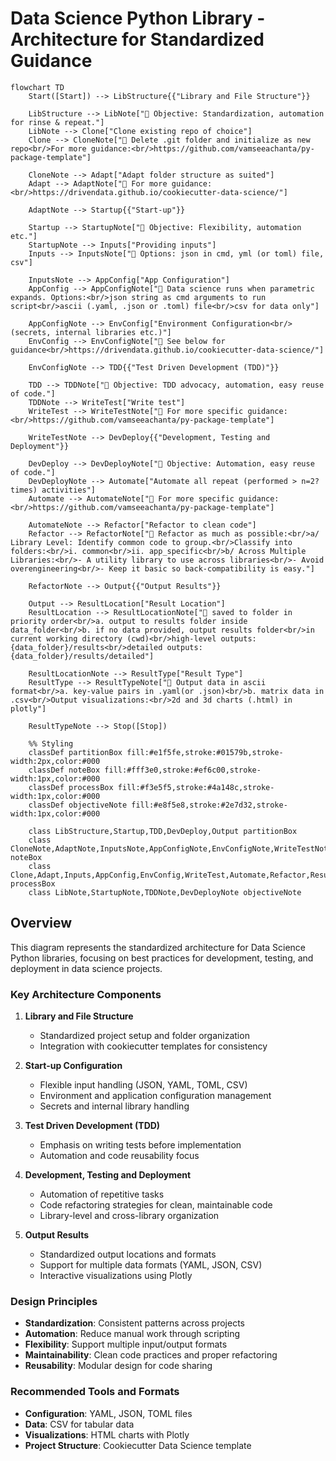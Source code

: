 # Data Science Python Library - Architecture for Standardized Guidance

```mermaid
flowchart TD
    Start([Start]) --> LibStructure{{"Library and File Structure"}}
    
    LibStructure --> LibNote["📝 Objective: Standardization, automation for rinse & repeat."]
    LibNote --> Clone["Clone existing repo of choice"]
    Clone --> CloneNote["📝 Delete .git folder and initialize as new repo<br/>For more guidance:<br/>https://github.com/vamseeachanta/py-package-template"]
    
    CloneNote --> Adapt["Adapt folder structure as suited"]
    Adapt --> AdaptNote["📝 For more guidance:<br/>https://drivendata.github.io/cookiecutter-data-science/"]
    
    AdaptNote --> Startup{{"Start-up"}}
    
    Startup --> StartupNote["📝 Objective: Flexibility, automation etc."]
    StartupNote --> Inputs["Providing inputs"]
    Inputs --> InputsNote["📝 Options: json in cmd, yml (or toml) file, csv"]
    
    InputsNote --> AppConfig["App Configuration"]
    AppConfig --> AppConfigNote["📝 Data science runs when parametric expands. Options:<br/>json string as cmd arguments to run script<br/>ascii (.yaml, .json or .toml) file<br/>csv for data only"]
    
    AppConfigNote --> EnvConfig["Environment Configuration<br/>(secrets, internal libraries etc.)"]
    EnvConfig --> EnvConfigNote["📝 See below for guidance<br/>https://drivendata.github.io/cookiecutter-data-science/"]
    
    EnvConfigNote --> TDD{{"Test Driven Development (TDD)"}}
    
    TDD --> TDDNote["📝 Objective: TDD advocacy, automation, easy reuse of code."]
    TDDNote --> WriteTest["Write test"]
    WriteTest --> WriteTestNote["📝 For more specific guidance:<br/>https://github.com/vamseeachanta/py-package-template"]
    
    WriteTestNote --> DevDeploy{{"Development, Testing and Deployment"}}
    
    DevDeploy --> DevDeployNote["📝 Objective: Automation, easy reuse of code."]
    DevDeployNote --> Automate["Automate all repeat (performed > n=2? times) activities"]
    Automate --> AutomateNote["📝 For more specific guidance:<br/>https://github.com/vamseeachanta/py-package-template"]
    
    AutomateNote --> Refactor["Refactor to clean code"]
    Refactor --> RefactorNote["📝 Refactor as much as possible:<br/>a/ Library Level: Identify common code to group.<br/>Classify into folders:<br/>i. common<br/>ii. app_specific<br/>b/ Across Multiple Libraries:<br/>- A utility library to use across libraries<br/>- Avoid overengineering<br/>- Keep it basic so back-compatibility is easy."]
    
    RefactorNote --> Output{{"Output Results"}}
    
    Output --> ResultLocation["Result Location"]
    ResultLocation --> ResultLocationNote["📝 saved to folder in priority order<br/>a. output to results folder inside data_folder<br/>b. if no data provided, output results folder<br/>in current working directory (cwd)<br/>high-level outputs: {data_folder}/results<br/>detailed outputs: {data_folder}/results/detailed"]
    
    ResultLocationNote --> ResultType["Result Type"]
    ResultType --> ResultTypeNote["📝 Output data in ascii format<br/>a. key-value pairs in .yaml(or .json)<br/>b. matrix data in .csv<br/>Output visualizations:<br/>2d and 3d charts (.html) in plotly"]
    
    ResultTypeNote --> Stop([Stop])
    
    %% Styling
    classDef partitionBox fill:#e1f5fe,stroke:#01579b,stroke-width:2px,color:#000
    classDef noteBox fill:#fff3e0,stroke:#ef6c00,stroke-width:1px,color:#000
    classDef processBox fill:#f3e5f5,stroke:#4a148c,stroke-width:1px,color:#000
    classDef objectiveNote fill:#e8f5e8,stroke:#2e7d32,stroke-width:1px,color:#000
    
    class LibStructure,Startup,TDD,DevDeploy,Output partitionBox
    class CloneNote,AdaptNote,InputsNote,AppConfigNote,EnvConfigNote,WriteTestNote,AutomateNote,RefactorNote,ResultLocationNote,ResultTypeNote noteBox
    class Clone,Adapt,Inputs,AppConfig,EnvConfig,WriteTest,Automate,Refactor,ResultLocation,ResultType processBox
    class LibNote,StartupNote,TDDNote,DevDeployNote objectiveNote
```

## Overview

This diagram represents the standardized architecture for Data Science Python libraries, focusing on best practices for development, testing, and deployment in data science projects.

### Key Architecture Components

1. **Library and File Structure**
   - Standardized project setup and folder organization
   - Integration with cookiecutter templates for consistency

2. **Start-up Configuration**
   - Flexible input handling (JSON, YAML, TOML, CSV)
   - Environment and application configuration management
   - Secrets and internal library handling

3. **Test Driven Development (TDD)**
   - Emphasis on writing tests before implementation
   - Automation and code reusability focus

4. **Development, Testing and Deployment**
   - Automation of repetitive tasks
   - Code refactoring strategies for clean, maintainable code
   - Library-level and cross-library organization

5. **Output Results**
   - Standardized output locations and formats
   - Support for multiple data formats (YAML, JSON, CSV)
   - Interactive visualizations using Plotly

### Design Principles

- **Standardization**: Consistent patterns across projects
- **Automation**: Reduce manual work through scripting
- **Flexibility**: Support multiple input/output formats
- **Maintainability**: Clean code practices and proper refactoring
- **Reusability**: Modular design for code sharing

### Recommended Tools and Formats

- **Configuration**: YAML, JSON, TOML files
- **Data**: CSV for tabular data
- **Visualizations**: HTML charts with Plotly
- **Project Structure**: Cookiecutter Data Science template
